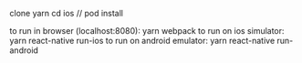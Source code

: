 clone
yarn
cd ios // pod install


to run in browser (localhost:8080): yarn webpack
to run on ios simulator: yarn react-native run-ios
to run on android emulator: yarn react-native run-android